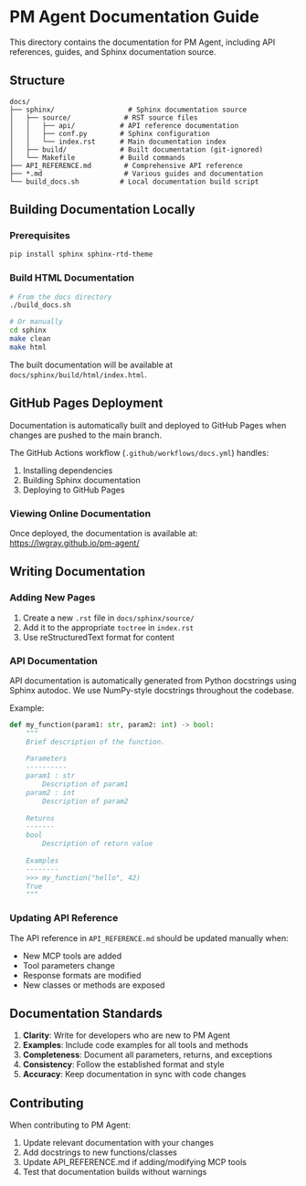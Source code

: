 # PM Agent Documentation Guide

This directory contains the documentation for PM Agent, including API references, guides, and Sphinx documentation source.

## Structure

```
docs/
├── sphinx/                  # Sphinx documentation source
│   ├── source/             # RST source files
│   │   ├── api/           # API reference documentation
│   │   ├── conf.py        # Sphinx configuration
│   │   └── index.rst      # Main documentation index
│   ├── build/             # Built documentation (git-ignored)
│   └── Makefile           # Build commands
├── API_REFERENCE.md        # Comprehensive API reference
├── *.md                    # Various guides and documentation
└── build_docs.sh          # Local documentation build script
```

## Building Documentation Locally

### Prerequisites

```bash
pip install sphinx sphinx-rtd-theme
```

### Build HTML Documentation

```bash
# From the docs directory
./build_docs.sh

# Or manually
cd sphinx
make clean
make html
```

The built documentation will be available at `docs/sphinx/build/html/index.html`.

## GitHub Pages Deployment

Documentation is automatically built and deployed to GitHub Pages when changes are pushed to the main branch.

The GitHub Actions workflow (`.github/workflows/docs.yml`) handles:
1. Installing dependencies
2. Building Sphinx documentation
3. Deploying to GitHub Pages

### Viewing Online Documentation

Once deployed, the documentation is available at:
https://lwgray.github.io/pm-agent/

## Writing Documentation

### Adding New Pages

1. Create a new `.rst` file in `docs/sphinx/source/`
2. Add it to the appropriate `toctree` in `index.rst`
3. Use reStructuredText format for content

### API Documentation

API documentation is automatically generated from Python docstrings using Sphinx autodoc. We use NumPy-style docstrings throughout the codebase.

Example:
```python
def my_function(param1: str, param2: int) -> bool:
    """
    Brief description of the function.
    
    Parameters
    ----------
    param1 : str
        Description of param1
    param2 : int
        Description of param2
    
    Returns
    -------
    bool
        Description of return value
    
    Examples
    --------
    >>> my_function("hello", 42)
    True
    """
```

### Updating API Reference

The API reference in `API_REFERENCE.md` should be updated manually when:
- New MCP tools are added
- Tool parameters change
- Response formats are modified
- New classes or methods are exposed

## Documentation Standards

1. **Clarity**: Write for developers who are new to PM Agent
2. **Examples**: Include code examples for all tools and methods
3. **Completeness**: Document all parameters, returns, and exceptions
4. **Consistency**: Follow the established format and style
5. **Accuracy**: Keep documentation in sync with code changes

## Contributing

When contributing to PM Agent:
1. Update relevant documentation with your changes
2. Add docstrings to new functions/classes
3. Update API_REFERENCE.md if adding/modifying MCP tools
4. Test that documentation builds without warnings